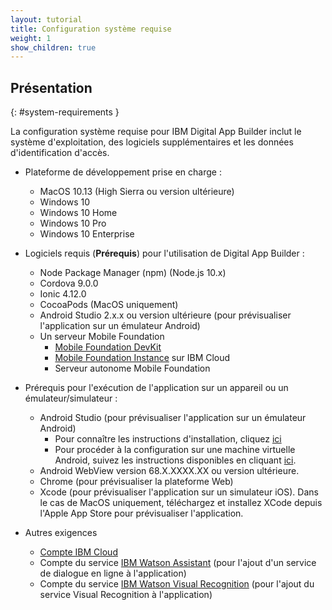 ```yaml
---
layout: tutorial
title: Configuration système requise
weight: 1
show_children: true
---
```

<!-- NLS_CHARSET=UTF-8 -->
## Présentation
{: #system-requirements }

La configuration système requise pour IBM Digital App Builder inclut le système d'exploitation, des logiciels supplémentaires et les données d'identification d'accès.

* Plateforme de développement prise en charge : 

    * MacOS 10.13 (High Sierra ou version ultérieure)
    * Windows 10
    * Windows 10 Home
    * Windows 10 Pro
    * Windows 10 Enterprise

* Logiciels requis (**Prérequis**) pour l'utilisation de Digital App Builder :

    * Node Package Manager (npm) (Node.js 10.x)
    * Cordova 9.0.0
    * Ionic 4.12.0
    * CocoaPods (MacOS uniquement)
    * Android Studio 2.x.x ou version ultérieure (pour prévisualiser l'application sur un émulateur Android)
    * Un serveur Mobile Foundation
        * [Mobile Foundation DevKit](http://mobilefirstplatform.ibmcloud.com/downloads/#developer-kit)
        * [Mobile Foundation Instance](https://cloud.ibm.com/catalog/services/mobile-foundation) sur IBM Cloud
        * Serveur autonome Mobile Foundation

* Prérequis pour l'exécution de l'application sur un appareil ou un émulateur/simulateur :

    * Android Studio (pour prévisualiser l'application sur un émulateur Android)
        * Pour connaître les instructions d'installation, cliquez [ici](https://developer.android.com/studio/)
        * Pour procéder à la configuration sur une machine virtuelle Android, suivez les instructions disponibles en cliquant [ici](https://developer.android.com/studio/releases/emulator).
    * Android WebView version 68.X.XXXX.XX ou version ultérieure.
    * Chrome (pour prévisualiser la plateforme Web)
    * Xcode (pour prévisualiser l'application sur un simulateur iOS). Dans le cas de MacOS uniquement, téléchargez et installez XCode depuis l'Apple App Store pour prévisualiser l'application.

* Autres exigences

    * [Compte IBM Cloud](https://cloud.ibm.com/registration)
    * Compte du service [IBM Watson Assistant](https://cloud.ibm.com/catalog/services/watson-assistant) (pour l'ajout d'un service de dialogue en ligne à l'application)
    * Compte du service [IBM Watson Visual Recognition](https://cloud.ibm.com/developer/watson/starter-kits/watson-visual-recognition-basic) (pour l'ajout du service Visual Recognition à l'application)

